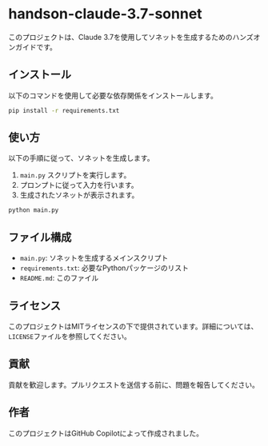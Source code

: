 
# handson-claude-3.7-sonnet

このプロジェクトは、Claude 3.7を使用してソネットを生成するためのハンズオンガイドです。

## インストール

以下のコマンドを使用して必要な依存関係をインストールします。

```bash
pip install -r requirements.txt
```

## 使い方

以下の手順に従って、ソネットを生成します。

1. `main.py` スクリプトを実行します。
2. プロンプトに従って入力を行います。
3. 生成されたソネットが表示されます。

```bash
python main.py
```

## ファイル構成

- `main.py`: ソネットを生成するメインスクリプト
- `requirements.txt`: 必要なPythonパッケージのリスト
- `README.md`: このファイル

## ライセンス

このプロジェクトはMITライセンスの下で提供されています。詳細については、`LICENSE`ファイルを参照してください。

## 貢献

貢献を歓迎します。プルリクエストを送信する前に、問題を報告してください。

## 作者

このプロジェクトはGitHub Copilotによって作成されました。
